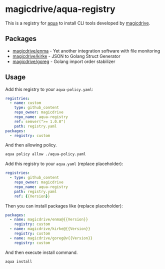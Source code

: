# magicdrive/aqua-registry

This is a registry for [aqua](https://aquaproj.github.io/) to install CLI tools developed by [magicdrive](https://github.com/magicdrive).

## Packages

- [magicdrive/enma](https://github.com/magicdrive/enma) - Yet another integration software with file monitoring
- [magicdrive/kirke](https://github.com/magicdrive/kirke) - JSON to Golang Struct Generator
- [magicdrive/goreg](https://github.com/magicdrive/goreg) - Golang import order stabilizer

## Usage

Add this registry to your `aqua-policy.yaml`:

```yaml
registries:
  - name: custom
    type: github_content
    repo_owner: magicdrive
    repo_name: aqua-registry
    ref: semver(">= 1.0.0")
    path: registry.yaml
packages:
  - registry: custom
```

And then allowing policy.

```bash
aqua policy allow ./aqua-policy.yaml
```

Add this registry to your `aqua.yaml` (replace placeholder):

```yaml
registries:
  - type: github_content
    repo_owner: magicdrive
    repo_name: aqua-registry
    path: registry.yaml
    ref: {{Version}}
```

Then you can install packages like (replace placeholder):

```yaml
packages:
  - name: magicdrive/enma@{{Version}}
    registry: custom
  - name: magicdrive/kirke@{{Version}}
    registry: custom
  - name: magicdrive/goreg@v{{Version}}
    registry: custom
```

And then execute install command.

```bash
aqua install
```
